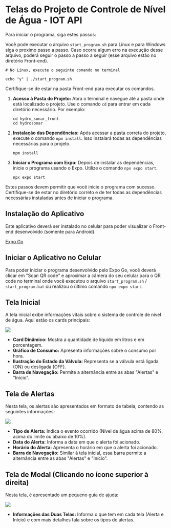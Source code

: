 # Telas do Projeto de Controle de Nível de Água - IOT API

Para iniciar o programa, siga estes passos:

Você pode executar o arquivo `start_program.sh` para Linux e para Windows siga o proximo passo a passo. Caso ocorra algum erro na execução desse arquivo, poderá seguir o passo a passo a seguir (esse arquivo estão no diretório Front-end).

   ```
   # No Linux, execute o seguinte comando no terminal
   
   echo "y" | ./start_program.sh
   ```

Certifique-se de estar na pasta Front-end para executar os comandos.

1. **Acesso à Pasta do Projeto:**
   Abra o terminal e navegue até a pasta onde está localizado o projeto. Use o comando `cd` para entrar em cada diretório necessário. Por exemplo:
   ```
   cd hydro_sonar_front
   cd hydrosonar
   ```

2. **Instalação das Dependências:**
   Após acessar a pasta correta do projeto, execute o comando `npm install`. Isso instalará todas as dependências necessárias para o projeto.

   ```
   npm install
   ```

3. **Iniciar o Programa com Expo:**
   Depois de instalar as dependências, inicie o programa usando o Expo. Utilize o comando `npx expo start`.

   ```
   npx expo start
   ```

Estes passos devem permitir que você inicie o programa com sucesso. Certifique-se de estar no diretório correto e de ter todas as dependências necessárias instaladas antes de iniciar o programa.

## Instalação do Aplicativo

Este aplicativo deverá ser instalado no celular para poder visualizar o Front-end desenvolvido (somente para Android).

[Expo Go](https://play.google.com/store/search?q=expo+go&c=apps "Clique aqui e instale o aplicativo no seu celular")

## Iniciar o Aplicativo no Celular

Para poder iniciar o programa desenvolvido pelo Expo Go, você deverá clicar em "Scan QR code" e aproximar a câmera do seu celular para o QR code no terminal onde você executou o arquivo `start_program.sh` / `start_program.bat` ou realizou o último comando `npx expo start`.

## Tela Inicial

A tela inicial exibe informações vitais sobre o sistema de controle de nível de água. Aqui estão os cards principais:

<img src="./img/Tela_Inicio.jpeg">

- **Card Dinâmico:** Mostra a quantidade de líquido em litros e em porcentagem.
- **Gráfico de Consumo:** Apresenta informações sobre o consumo por hora.
- **Ilustração do Estado da Válvula:** Representa se a válvula está ligada (ON) ou desligada (OFF).
- **Barra de Navegação:** Permite a alternância entre as abas "Alertas" e "Início".

## Tela de Alertas

Nesta tela, os alertas são apresentados em formato de tabela, contendo as seguintes informações:

<img src="./img/Tela_Alerta.jpeg">

- **Tipo de Alerta:** Indica o evento ocorrido (Nível de água acima de 80%, acima do limite ou abaixo de 10%).
- **Data do Alerta:** Informa a data em que o alerta foi acionado.
- **Horário do Alerta:** Apresenta o horário em que o alerta foi acionado.
- **Barra de Navegação:** Similar à tela inicial, essa barra permite a alternância entre as abas "Alertas" e "Início".

## Tela de Modal (Clicando no ícone superior à direita)

Nesta tela, é apresentado um pequeno guia de ajuda:

<img src="./img/Tela_Modal.jpeg">

- **Informações das Duas Telas:** Informa o que tem em cada tela (Alerta e Início) e com mais detalhes fala sobre os tipos de alertas.
